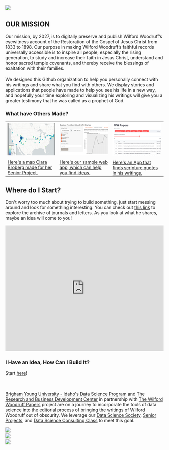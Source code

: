 ![](https://wilfordwoodruffpapers.org/img/image-logo.png)

## OUR MISSION
Our mission, by 2027, is to digitally preserve and publish Wilford Woodruff’s eyewitness account of the Restoration of the Gospel of Jesus Christ from 1833 to 1898.
Our purpose in making Wilford Woodruff’s faithful records universally accessible is to inspire all people, especially the rising generation, to study and increase their faith in Jesus Christ, understand and honor sacred temple covenants, and thereby receive the blessings of exaltation with their families.
<br><br>
We designed this Github organization to help you personally connect with his writings and share what you find with others. We display stories and applications that people have made to help you see his life in a new way, and hopefully your time exploring and visualizing his writings will give you a greater testimony that he was called as a prophet of God.
<br>

### What have Others Made?

<table>
  <tr>
    <td>
    <a href="https://wilfordwoodruff.github.io/app_map/index.html"><img src="https://raw.githubusercontent.com/wilfordwoodruff/Main_Webpage/main/Images/app_map.png" style="margin-bottom: 10px; margin-right: 10px;">
    <br>Here's a map Clara Broberg made for her Senior Project.</a>
    </td>
    <td>
      <a href="https://dr-iggs.shinyapps.io/Wilford-Woodruff-Exploration/"><img src="https://raw.githubusercontent.com/wilfordwoodruff/Main_Webpage/main/Images/app_explore.png" style="margin-bottom: 10px;">
    <br>Here's our sample web app, which can help you find ideas.</a></td>
    <td>
      <a href="https://woodruffquery.streamlit.app/"><img src="https://raw.githubusercontent.com/wilfordwoodruff/Main_Webpage/main/Images/app_scripture.png" style="margin-bottom: 10px;">
    <br>Here's an App that finds scripture quotes in his writings.</a>
    </td>
  </tr>
</table>

## Where do I Start?

Don't worry too much about trying to build something, just start messing around and look for something interesting. You can check out [this link](https://dr-iggs.shinyapps.io/Wilford-Woodruff-Exploration/) to explore the archive of journals and letters. As you look at what he shares, maybe an idea will come to you!

<iframe height="400" width="100%" frameborder="no" src="https://dr-iggs.shinyapps.io/Wilford-Woodruff-Exploration/"> </iframe>

### I Have an Idea, How Can I Build It?
Start [here](https://github.com/wilfordwoodruff/Public_Stories)!

<br><br>
[Brigham Young University - Idaho's Data Science Program](https://byuidatascience.github.io/) and [The Research and Business Development Center](https://www.rbdcenter.org/) in partnership with [The Wilford Woodruff Papers](https://wilfordwoodruffpapers.org/) project are on a journey to incorporate the tools of data science into the editorial process of bringing the writings of Wilford Woodruff out of obscurity. We leverage our [Data Science Society](https://byuidsconsulting.github.io/aboutus/services/society/), [Senior Projects](https://byuidsconsulting.github.io/aboutus/services/senior-projects/), and [Data Science Consulting Class](https://byuidsconsulting.github.io/aboutus/services/consulting-class/) to meet this goal.

![](https://byuidatascience.github.io/images/illustrations/mountain.svg)    
![](https://wilfordwoodruffpapers.org/img/image-logo.png)   
![](https://www.rbdcenter.org/wp-content/uploads/2014/10/RBDC-brand-mark-e1427157361774.png)    

